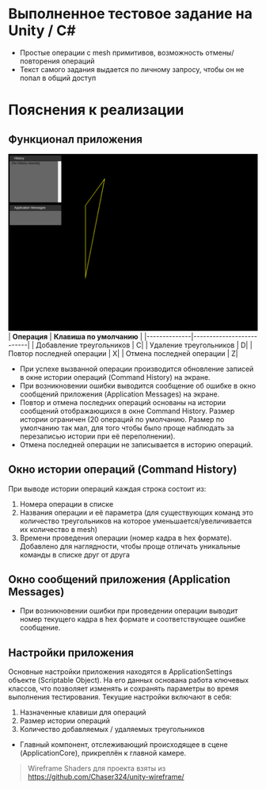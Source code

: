# Выполненное тестовое задание на Unity / C#
- Простые операции с mesh примитивов, возможность отмены/повторения операций
- Текст самого задания выдается по личному запросу, чтобы он не попал в общий доступ

# Пояснения к реализации
## Функционал приложения
![](Demo.gif)
| __Операция__ | __Клавиша по умолчанию__ |
|--------------|--------------------------|
| Добавление треугольников  | C|
| Удаление треугольников    | D| 
| Повтор последней операции | X|
| Отмена последней операции | Z| 

- При успехе вызванной операции производится обновление записей в окне истории операций (Command History) на экране.
- При возникновении ошибки выводится сообщение об ошибке в окно сообщений приложения (Application Messages) на экране.
- Повтор и отмена последних операций основаны на истории сообщений отображающихся в окне Command History. Размер истории ограничен (20 операций по умолчанию. Размер по умолчанию так мал, для того чтобы было проще наблюдать за перезаписью истории при её переполнении).
- Отмена последней операции не записывается в историю операций.

## Окно истории операций (Command History)
При выводе истории операций каждая строка состоит из:
1. Номера операции в списке
2. Названия операции и её параметра (для существующих команд это количество треугольников на которое уменьшается/увеличивается их количество в mesh)
3. Времени проведения операции (номер кадра в hex формате). Добавлено для наглядности, чтобы проще отличать уникальные команды в списке друг от друга

## Окно сообщений приложения (Application Messages)
- При возникновении ошибки при проведении операции выводит номер текущего кадра в hex формате и соответствующее ошибке сообщение.

## Настройки приложения
Основные настройки приложения находятся в ApplicationSettings объекте (Scriptable Object). На его данных основана работа ключевых классов, что позволяет изменять и сохранять параметры во время выполнения тестирования.
Текущие настройки включают в себя: 
1. Назначенные клавиши для операций
2. Размер истории операций
3. Количество добавляемых / удаляемых треугольников

- Главный компонент, отслеживающий происходящее в сцене (ApplicationCore), прикреплён к главной камере.

> Wireframe Shaders для проекта взяты из https://github.com/Chaser324/unity-wireframe/
